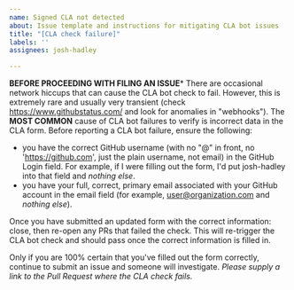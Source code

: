 ```yaml
---
name: Signed CLA not detected
about: Issue template and instructions for mitigating CLA bot issues
title: "[CLA check failure]"
labels: ''
assignees: josh-hadley

---
```


**BEFORE PROCEEDING WITH FILING AN ISSUE***
There are occasional network hiccups that can cause the CLA bot check to fail. However, this is extremely rare and usually very transient (check https://www.githubstatus.com/ and look for anomalies in "webhooks"). The **MOST COMMON** cause of CLA bot failures to verify is incorrect data in the CLA form. Before reporting a CLA bot failure, ensure the following:
 - you have the correct GitHub username (with no "@" in front, no 'https://github.com', just the plain username, not email) in the GitHub Login field. For example, if I were filling out the form, I'd put josh-hadley into that field and _nothing else_.
 - you have your full, correct, primary email associated with your GitHub account in the email field (for example, user@organization.com and _nothing else_).

Once you have submitted an updated form with the correct information: close, then re-open any PRs that failed the check. This will re-trigger the CLA bot check and should pass once the correct information is filled in.

Only if you are 100% certain that you've filled out the form correctly, continue to submit an issue and someone will investigate. _Please supply a link to the Pull Request where the CLA check fails._
